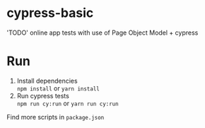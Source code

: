 # cypress-basic

'TODO' online app tests with use of Page Object Model + cypress

# Run

1. Install dependencies  
   `npm install` or `yarn install`
2. Run cypress tests  
   `npm run cy:run` or `yarn run cy:run`

Find more scripts in `package.json`